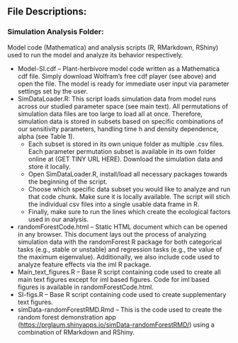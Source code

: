 ## File Descriptions:
### Simulation Analysis Folder:
Model code (Mathematica) and analysis scripts (R, RMarkdown, RShiny) used to run the model and analyze its behavior respectively. 
* Model-SI.cdf – Plant-herbivore model code written as a Mathematica cdf file. Simply download Wolfram’s free cdf player (see above) and open the file. The model is ready for immediate user input via parameter settings set by the user. 
* SimDataLoader.R: This script loads simulation data from model runs across our studied parameter space (see main text). All permutations of simulation data files are too large to load all at once. Therefore, simulation data is stored in subsets based on specific combinations of our sensitivity parameters, handling time h and density dependence, alpha (see Table 1).
  * Each subset is stored in its own unique folder as multiple .csv files. Each parameter permutation subset is available in its own folder online at (GET TINY URL   HERE). Download the simulation data and store it locally. 
  * Open SimDataLoader.R, install/load all necessary packages towards the beginning of the script. 
  * Choose which specific data subset you would like to analyze and run that code chunk. Make sure it is locally available. The script will stich the individual csv    files into a single usable data frame in R.
  * Finally, make sure to run the lines which create the ecological factors used in our analysis.
* randomForestCode.html – Static HTML document which can be opened in any browser. This document lays out the process of analyzing simulation data with the randomForest R package for both categorical tasks (e.g., stable or unstable) and regression tasks (e.g., the value of the maximum eigenvalue). Additionally, we also include code used to analyze feature effects via the iml R package. 
* Main_text_figures.R – Base R script containing code used to create all main text figures except for iml based figures. Code for iml based figures is available in randomForestCode.html. 
* SI-figs.R – Base R script containing code used to create supplementary text figures. 
* simData-randomForestRMD.Rmd – This is the code used to create the random forest demonstration app (https://prglaum.shinyapps.io/simData-randomForestRMD/) using a combination of RMarkdown and RShiny.
